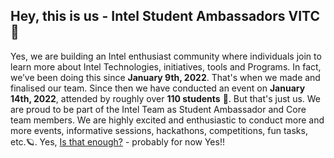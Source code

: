## Hey, this is us - Intel Student Ambassadors VITC 👋

Yes, we are building an Intel enthusiast community where individuals join to learn more about Intel Technologies, initiatives, tools and Programs. In fact, we’ve been doing this since **January 9th, 2022**. That's when we made and finalised our team. Since then we have conducted an event on **January 14th, 2022**, attended by roughly over **110 students** 🤯. But that's just us. We are proud to be part of the Intel Team as Student Ambassador and Core team members. We are highly excited and enthusiastic to conduct more and more events, informative sessions, hackathons, competitions, fun tasks, etc.🪐. Yes, [Is that enough?](https://github.com/Intel-Student-Ambassadors/) - probably for now Yes!!
